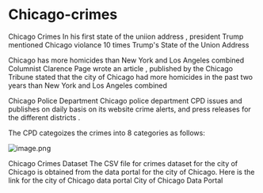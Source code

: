 # Chicago-crimes

Chicago Crimes
In his first state of the uniion address , president Trump mentioned Chicago violance 10 times Trump's State of the Union Address

Chicago has more homicides than New York and Los Angeles combined
Columnist Clarence Page wrote an article , published by the Chicago Tribune stated that the city of Chicago had more homicides in the past two years than New York and Los Angeles combined

Chicago Police Department
Chicago police department CPD issues and publishes on daily basis on its website crime alerts, and press releases for the different districts .

The CPD categoizes the crimes into 8 categories as follows:

![image.png](attachment:image.png)

Chicago Crimes Dataset
The CSV file for crimes dataset for the city of Chicago is obtained from the data portal for the city of Chicago. Here is the link for the city of Chicago data portal City of Chicago Data Portal
